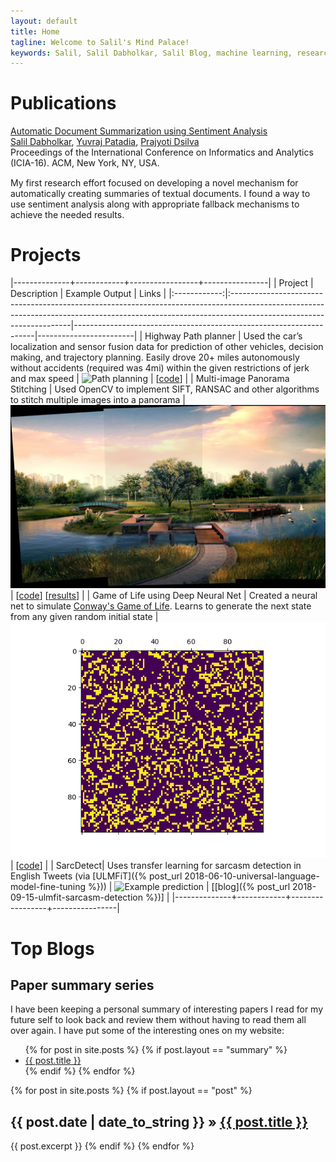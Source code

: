 ```yaml
---
layout: default
title: Home
tagline: Welcome to Salil's Mind Palace!
keywords: Salil, Salil Dabholkar, Salil Blog, machine learning, research
---
```


# Publications
<!-- ACM DL Article: Automatic Document Summarization using Sentiment Analysis -->
<div class="acmdlitem" id="item2980362" style="margin-bottom: 15px"><a href="https://dl.acm.org/authorize?N27517" title="Automatic Document Summarization using Sentiment Analysis">Automatic Document Summarization using Sentiment Analysis</a><div><a href="http://dl.acm.org/author_page.cfm?id=99659084760" >Salil Dabholkar</a>, <a href="http://dl.acm.org/author_page.cfm?id=99659083162" >Yuvraj Patadia</a>, <a href="http://dl.acm.org/author_page.cfm?id=99659083680" >Prajyoti Dsilva</a><br />Proceedings of the International Conference on Informatics and Analytics (ICIA-16). ACM, New York, NY, USA.</div></div>

My first research effort focused on developing a novel mechanism for automatically creating summaries of textual documents.
I found a way to use sentiment analysis along with appropriate fallback mechanisms to achieve the needed results.


# Projects

|--------------+------------+-----------------+----------------|
|    Project   | Description                                                                                                                                                                                      | Example Output                                                      | Links                  |
|:------------:|:--------------------------------------------------------------------------------------------------------------------------------------------------------------------------------------------------|--------------------------------------------------------------------|------------------------|
| Highway Path planner | Used the car’s localization and sensor fusion data for prediction of other vehicles, decision making, and trajectory planning. Easily drove 20+ miles autonomously without accidents (required was 4mi) within the given restrictions of jerk and max speed  | ![Path planning](https://salildabholkar.github.io/assets/images/PathPlanning/res2.png)  | [[code](https://github.com/salildabholkar/Robotics/tree/master/Path%20Planning)] |
| Multi-image Panorama Stitching | Used OpenCV to implement SIFT, RANSAC and other algorithms to stitch multiple images into a panorama | ![Panorama](assets/images/Panorama/result.jpg "Panorama of a scene from individual images ")  | [[code](https://github.com/salildabholkar/Vision/tree/master/Panorama)] [[results](https://github.com/salildabholkar/Vision/tree/master/Panorama#other-examples--results)] |
| Game of Life using Deep Neural Net | Created a neural net to simulate [Conway's Game of Life](https://en.wikipedia.org/wiki/Conway%27s_Game_of_Life). Learns to generate the next state from any given random initial state | ![Game of Life](assets/images/GoL/life.gif "Game of Life in action")  | [[code](https://github.com/salildabholkar/Deep-Learning/tree/master/GameOfLife)] |
| SarcDetect| Uses transfer learning for sarcasm detection in English Tweets (via [ULMFiT]({% post_url 2018-06-10-universal-language-model-fine-tuning %})) |  ![Example prediction](https://salildabholkar.github.io/assets/images/sarcasm/predict.png)  | [[blog]({% post_url 2018-09-15-ulmfit-sarcasm-detection %})] |
|--------------+------------+-----------------+----------------|


# Top Blogs
<div class="posts">
  
  <h2>Paper summary series</h2>
  I have been keeping a personal summary of interesting papers I read
  for my future self to look back and review them without having to
  read them all over again. I have put some of the interesting ones on my website:
  
  <ul>
      {% for post in site.posts %}
        {% if post.layout == "summary" %}
            <li><a href="{{ BASE_PATH }}{{ post.url }}">{{ post.title }}</a></li>
        {% endif %}
      {% endfor %}
  </ul>
  
  {% for post in site.posts %}
    {% if post.layout == "post" %}
        <h2><span>{{ post.date | date_to_string }}</span> &raquo; <a href="{{ BASE_PATH }}{{ post.url }}">{{ post.title }}</a></h2>
	    {{ post.excerpt }}
	{% endif %}
  {% endfor %}
</div>
